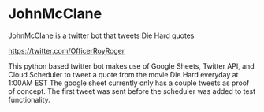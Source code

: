 # JohnMcClane
JohnMcClane is a twitter bot that tweets Die Hard quotes

https://twitter.com/OfficerRoyRoger

This python based twitter bot makes use of Google Sheets, Twitter API, and Cloud Scheduler to tweet a quote from the movie Die Hard everyday at 1:00AM EST
The google sheet currently only has a couple tweets as proof of concept. The first tweet was sent before the scheduler was added to test functionality.

